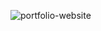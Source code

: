 ![portfolio-website](https://github.com/user-attachments/assets/9053599a-177c-46dd-9cd6-a1b48a206506)
